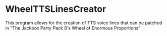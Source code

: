 # WheelTTSLinesCreator
 This program allows for the creation of TTS voice lines that can be patched in "The Jackbox Party Pack 8's Wheel of Enormous Proportions"
